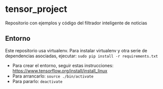 # tensor_project
Repositorio con ejemplos y código del filtrador inteligente de noticias
## Entorno
Este repositorio usa virtualenv. Para instalar virtualenv y otra serie de dependencias asociadas, ejecutar:
```sudo pip install -r requirements.txt```

- Para crear el entorno, seguir estas instrucciones: https://www.tensorflow.org/install/install_linux
- Para arrancarlo:
```source ./bin/activate```
- Para pararlo:
```deactivate```
